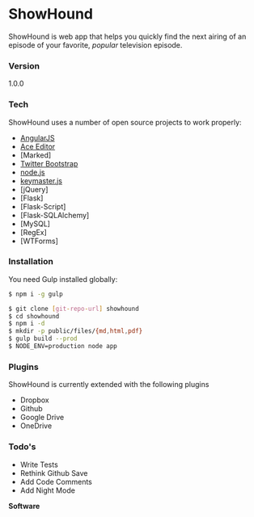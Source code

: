# ShowHound

ShowHound is web app that helps you quickly find the next airing of an episode of your favorite, _popular_ television episode. 



### Version
1.0.0

### Tech

ShowHound uses a number of open source projects to work properly:

* [AngularJS]
* [Ace Editor] 
* [Marked]
* [Twitter Bootstrap]
* [node.js] 
* [keymaster.js] 
* [jQuery] 
* [Flask]
* [Flask-Script]
* [Flask-SQLAlchemy]
* [MySQL]
* [RegEx]
* [WTForms]


### Installation

You need Gulp installed globally:

```sh
$ npm i -g gulp
```

```sh
$ git clone [git-repo-url] showhound
$ cd showhound
$ npm i -d
$ mkdir -p public/files/{md,html,pdf}
$ gulp build --prod
$ NODE_ENV=production node app
```

### Plugins

ShowHound is currently extended with the following plugins

* Dropbox
* Github
* Google Drive
* OneDrive

### Todo's

- Write Tests
- Rethink Github Save
- Add Code Comments
- Add Night Mode



**Software**

[Ace Editor]:http://ace.ajax.org
[node.js]:http://nodejs.org
[Twitter Bootstrap]:http://twitter.github.com/bootstrap/
[keymaster.js]:https://github.com/madrobby/keymaster
[express]:http://expressjs.com
[AngularJS]:http://angularjs.org
[Gulp]:http://gulpjs.com
